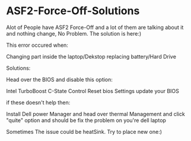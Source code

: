 # ASF2-Force-Off-Solutions
Alot of People have ASF2 Force-Off and a lot of them are talking about it and nothing change, No Problem. The solution is here:)

This error occured when:

Changing part inside the laptop/Dekstop
replacing battery/Hard Drive

Solutions:

Head over the BIOS and disable this option:

Intel TurboBoost
C-State Control
Reset bios Settings
update your BIOS

if these doesn't help then:

Install Dell power Manager and head over thermal Management and click "quite" option and should be fix the problem on you're dell laptop

Sometimes The issue could be heatSink. Try to place new one:)
